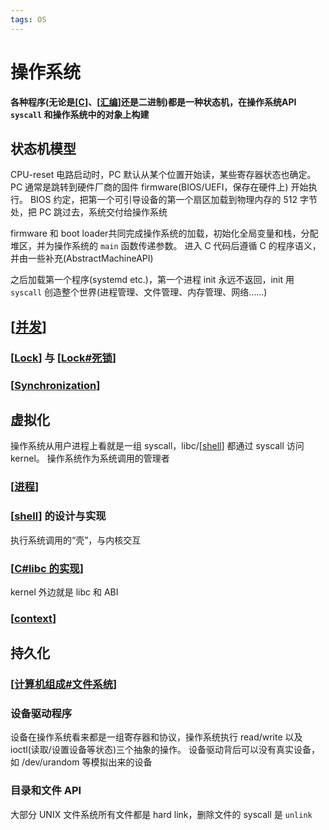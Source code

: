 ```yaml
---
tags: OS
---
```


# 操作系统

**各种程序(无论是[[C]]、[[汇编]]还是二进制)都是一种状态机，在操作系统API `syscall` 和操作系统中的对象上构建**

## 状态机模型

CPU-reset 电路启动时，PC 默认从某个位置开始读，某些寄存器状态也确定。
PC 通常是跳转到硬件厂商的固件 firmware(BIOS/UEFI，保存在硬件上) 开始执行。
BIOS 约定，把第一个可引导设备的第一个扇区加载到物理内存的 512 字节处，把 PC 跳过去，系统交付给操作系统

firmware 和 boot loader共同完成操作系统的加载，初始化全局变量和栈，分配堆区，并为操作系统的 `main` 函数传递参数。
进入 C 代码后遵循 C 的程序语义，并由一些补充(AbstractMachineAPI)

之后加载第一个程序(systemd etc.)，第一个进程 init 永远不返回，init 用 `syscall` 创造整个世界(进程管理、文件管理、内存管理、网络……)

## [[并发]]

### [[Lock]] 与 [[Lock#死锁]]

### [[Synchronization]]

## 虚拟化

操作系统从用户进程上看就是一组 syscall，libc/[[shell]] 都通过 syscall 访问 kernel。
操作系统作为系统调用的管理者

### [[进程]]

### [[shell]] 的设计与实现

执行系统调用的“壳”，与内核交互

### [[C#libc 的实现]]

kernel 外边就是 libc 和 ABI

### [[context]]

## 持久化

### [[计算机组成#文件系统]]

### 设备驱动程序

设备在操作系统看来都是一组寄存器和协议，操作系统执行 read/write 以及 ioctl(读取/设置设备等状态)三个抽象的操作。
设备驱动背后可以没有真实设备，如 /dev/urandom 等模拟出来的设备

### 目录和文件 API

大部分 UNIX 文件系统所有文件都是 hard link，删除文件的 syscall 是 `unlink`

[//begin]: # "Autogenerated link references for markdown compatibility"
[C]: ../cpp/C.md "C"
[汇编]: ../csapp/程序的结构/汇编.md "程序的机器级表示"
[并发]: ../csapp/程序的通信/并发.md "并发"
[Lock]: 并发/Lock.md "Lock"
[Lock#死锁]: 并发/Lock.md "Lock"
[Synchronization]: 并发/Synchronization.md "Synchronization"
[shell]: ../tools/shell.md "shell"
[进程]: 虚拟化/进程.md "进程"
[C#libc 的实现]: ../cpp/C.md "C"
[context]: 虚拟化/context.md "上下文切换"
[计算机组成#文件系统]: ../csapp/计算机组成/计算机组成.md "计算机组成"
[//end]: # "Autogenerated link references"
